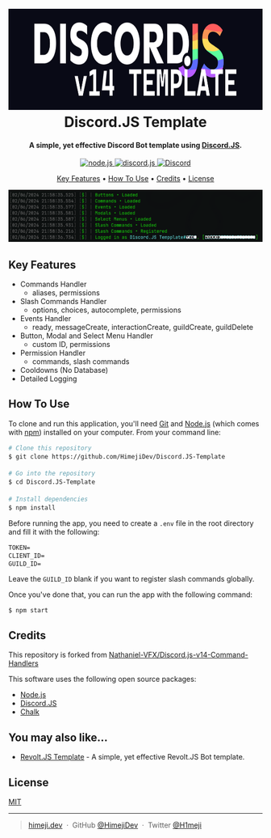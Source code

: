 <h1 align="center">
  <br>
  <a href="https://github.com/HimejiDev/Discord.JS-Template"><img src="assets\logo.png" alt="Discord.JS Template" height="200"></a>
  <br>
  Discord.JS Template
  <br>
</h1>

<h4 align="center">A simple, yet effective Discord Bot template using <a href="https://discord.js.org/" target="_blank">Discord.JS</a>.</h4>

<p align="center">
  <a href="https://nodejs.org/">
    <img src="https://img.shields.io/badge/node-v20.5.x-brightgreen?style=for-the-badge" alt="node.js">
  </a>
  <a href="https://discord.js.org/">
    <img src="https://img.shields.io/badge/discord.js-v14-blue?style=for-the-badge" alt="discord.js">
  </a>
  <a href="https://badge.fury.io/js/electron-markdownify">
    <img src="https://img.shields.io/badge/💬-discord-red?style=for-the-badge"
    alt="Discord">
  </a>
</p>

<p align="center">
  <a href="#key-features">Key Features</a> •
  <a href="#how-to-use">How To Use</a> •
  <a href="#credits">Credits</a> •
  <a href="#license">License</a>
</p>

![screenshot](assets/console.png)

## Key Features

- Commands Handler
  - aliases, permissions
- Slash Commands Handler
  - options, choices, autocomplete, permissions
- Events Handler
  - ready, messageCreate, interactionCreate, guildCreate, guildDelete
- Button, Modal and Select Menu Handler
  - custom ID, permissions
- Permission Handler
  - commands, slash commands
- Cooldowns (No Database)
- Detailed Logging

## How To Use

To clone and run this application, you'll need [Git](https://git-scm.com) and [Node.js](https://nodejs.org/en/download/) (which comes with [npm](http://npmjs.com)) installed on your computer. From your command line:

```bash
# Clone this repository
$ git clone https://github.com/HimejiDev/Discord.JS-Template

# Go into the repository
$ cd Discord.JS-Template

# Install dependencies
$ npm install
```

Before running the app, you need to create a `.env` file in the root directory and fill it with the following:

```env
TOKEN=
CLIENT_ID=
GUILD_ID=
```

Leave the `GUILD_ID` blank if you want to register slash commands globally.

Once you've done that, you can run the app with the following command:

```bash
$ npm start
```

## Credits

This repository is forked from [Nathaniel-VFX/Discord.js-v14-Command-Handlers](https://github.com/Nathaniel-VFX/Discord.js-v14-Command-Handlers)

This software uses the following open source packages:

- [Node.js](https://nodejs.org/)
- [Discord.JS](https://discord.js.org/)
- [Chalk](https://www.npmjs.com/package/chalk)

## You may also like...

- [Revolt.JS Template](https://github.com/HimejiDev/Revolt.JS-Template) - A simple, yet effective Revolt.JS Bot template.

## License

[MIT](LICENSE)

---

> [himeji.dev](https://www.himeji.dev/) &nbsp;&middot;&nbsp;
> GitHub [@HimejiDev](https://github.com/HimejiDev) &nbsp;&middot;&nbsp;
> Twitter [@H1meji](https://twitter.com/H1m3ji)
